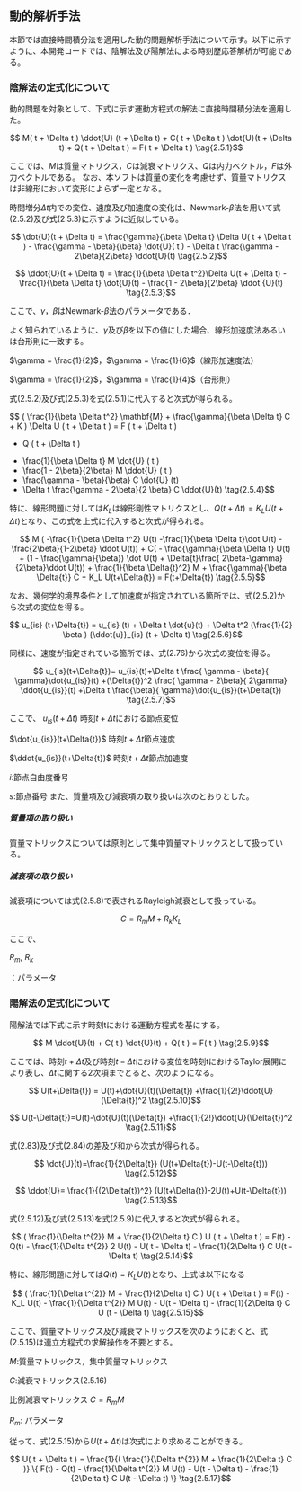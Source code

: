 <script type="text/x-mathjax-config">
MathJax.Hub.Config({
  tex2jax: {
    inlineMath: [['$','$'], ['\\(','\\)']],
    processEscapes: true
  },
  CommonHTML: { matchFontHeight: true },
  displayAlign: "center"
});
</script>
<script async src="https://cdn.mathjax.org/mathjax/latest/MathJax.js?config=TeX-AMS_CHTML"></script>

## 動的解析手法

本節では直接時間積分法を適用した動的問題解析手法について示す。以下に示すように、本開発コードでは、陰解法及び陽解法による時刻歴応答解析が可能である。

### 陰解法の定式化について

動的問題を対象として、下式に示す運動方程式の解法に直接時間積分法を適用した。

$$
M( t + \Delta t ) \ddot{U} (t + \Delta t) + C( t + \Delta t ) \dot{U}(t + \Delta t) + Q( t + \Delta t ) = F( t + \Delta t )
\tag{2.5.1}$$

ここでは、$M$は質量マトリクス，$C$は減衰マトリクス、$Q$は内力ベクトル，$F$は外力ベクトルである。
なお、本ソフトは質量の変化を考慮せず、質量マトリクスは非線形において変形によらず一定となる。

時間増分$\Delta t$内での変位、速度及び加速度の変化は、Newmark-$\beta$法を用いて式(2.5.2)及び式(2.5.3)に示すように近似している。

$$
\dot{U}(t + \Delta t) =
\frac{\gamma}{\beta \Delta t} \Delta U( t + \Delta t ) - \frac{\gamma - \beta}{\beta} \dot{U}( t ) - \Delta t \frac{\gamma - 2\beta}{2\beta} \ddot{U}(t)
\tag{2.5.2}$$

$$
\ddot{U}(t + \Delta t) = \frac{1}{\beta \Delta t^2}\Delta U(t + \Delta t) - \frac{1}{\beta \Delta t} \dot{U}(t) - \frac{1 - 2\beta}{2\beta} \ddot {U}(t)
\tag{2.5.3}$$

ここで、$\gamma$，$\beta$はNewmark-$\beta$法のパラメータである．

よく知られているように、$\gamma$及び$\beta$を以下の値にした場合、線形加速度法あるいは台形則に一致する。

$\gamma = \frac{1}{2}$，$\gamma = \frac{1}{6}$（線形加速度法）

$\gamma = \frac{1}{2}$，$\gamma = \frac{1}{4}$（台形則）

式(2.5.2)及び式(2.5.3)を式(2.5.1)に代入すると次式が得られる。

$$
( \frac{1}{\beta \Delta t^2} \mathbf{M} + \frac{\gamma}{\beta \Delta t} C + K ) \Delta U ( t + \Delta t ) = F ( t + \Delta t )
- Q ( t + \Delta t )
+ \frac{1}{\beta \Delta t} M \dot{U} ( t )
+ \frac{1 - 2\beta}{2\beta} M \ddot{U} ( t )
+ \frac{\gamma - \beta}{\beta} C \dot{U} (t)
+ \Delta t \frac{\gamma - 2\beta}{2 \beta} C \ddot{U}(t)
\tag{2.5.4}$$

特に、線形問題に対しては$K_L$は線形剛性マトリクスとし、$Q ( t + \Delta t ) = K_L U (t + \Delta t)$となり、この式を上式に代入すると次式が得られる。

$$
 M ( -\frac{1}{\beta \Delta t^2} U(t) -\frac{1}{\beta \Delta t}\dot U(t) - \frac{2\beta}{1-2\beta} \ddot U(t)) + C( - \frac{\gamma}{\beta \Delta t} U(t) + (1 - \frac{\gamma}{\beta}) \dot U(t) + \Delta{t}\frac{ 2\beta-\gamma}{2\beta}\ddot U(t)) + \frac{1}{\beta \Delta{t}^2} M + \frac{\gamma}{\beta \Delta{t}} C + K_L U(t+\Delta{t}) = F(t+\Delta{t})
\tag{2.5.5}$$

なお、幾何学的境界条件として加速度が指定されている箇所では、式(2.5.2)から次式の変位を得る。

$$
u_{is} (t+\Delta{t}) = u_{is} (t) + \Delta t \dot{u}(t) + \Delta t^2 (\frac{1}{2} -\beta ) {\ddot{u}}_{is} (t + \Delta t)
\tag{2.5.6}$$

同様に、速度が指定されている箇所では、式(2.76)から次式の変位を得る。

$$
u_{is}(t+\Delta{t})= u_{is}(t)+\Delta t
\frac{ \gamma - \beta}{ \gamma}\dot{u_{is}}(t)
+(\Delta{t})^2 \frac{ \gamma - 2\beta}{ 2\gamma}
\ddot{u_{is}}(t)
+\Delta t \frac{\beta}{ \gamma}\dot{u_{is}}(t+\Delta{t})
\tag{2.5.7}$$

ここで、
$u_{is}(t+\Delta{t})$
時刻$t+\Delta{t}$における節点変位

$\dot{u_{is}}(t+\Delta{t})$
時刻$t+\Delta{t}$節点速度

$\ddot{u_{is}}(t+\Delta{t})$
時刻$t+\Delta{t}$節点加速度

$i$:節点自由度番号

$s$:節点番号
また、質量項及び減衰項の取り扱いは次のとおりとした。

##### 質量項の取り扱い

質量マトリックスについては原則として集中質量マトリックスとして扱っている。

##### 減衰項の取り扱い

減衰項については式(2.5.8)で表されるRayleigh減衰として扱っている。

$$
C = R_m M + R_k K_L
\tag{2.5.8}$$

ここで、

$R_m$, $R_k$

：パラメータ

### 陽解法の定式化について

陽解法では下式に示す時刻tにおける運動方程式を基にする。

$$
M \ddot{U}(t) + C( t ) \dot{U}(t) + Q( t ) = F( t )
\tag{2.5.9}$$

ここでは、時刻$t + \Delta t$及び時刻$t - \Delta t$における変位を時刻tにおけるTaylor展開により表し、$\Delta t$に関する2次項までとると、次のようになる。

$$
U(t+\Delta{t}) = U(t)+\dot{U}(t)(\Delta{t})
+\frac{1}{2!}\ddot{U}(\Delta{t})^2
\tag{2.5.10}$$

$$
U(t-\Delta{t})=U(t)-\dot{U}(t)(\Delta{t})
+\frac{1}{2!}\ddot{U}(\Delta{t})^2
\tag{2.5.11}$$

式(2.83)及び式(2.84)の差及び和から次式が得られる。

$$
\dot{U}(t)=\frac{1}{2\Delta{t}}
(U(t+\Delta{t})-U(t-\Delta{t}))
\tag{2.5.12}$$

$$
\ddot{U}=
\frac{1}{(2\Delta{t})^2}
(U(t+\Delta{t})-2U(t)+U(t-\Delta{t}))
\tag{2.5.13}$$

式(2.5.12)及び式(2.5.13)を式(2.5.9)に代入すると次式が得られる。

$$
( \frac{1}{\Delta t^{2}} M + \frac{1}{2\Delta t} C ) U ( t + \Delta t ) = F(t) - Q(t) - \frac{1}{\Delta t^{2}} 2 U(t) - U( t - \Delta t) - \frac{1}{2\Delta t} C U(t - \Delta t)
\tag{2.5.14}$$

特に、線形問題に対しては$Q(t) = K_L U(t)$となり、上式は以下になる

$$
( \frac{1}{\Delta t^{2}} M + \frac{1}{2\Delta t} C ) U( t + \Delta t ) = F(t) - K_L U(t) - \frac{1}{\Delta t^{2}} M U(t) - U(t - \Delta t) - \frac{1}{2\Delta t} C U (t - \Delta t)
\tag{2.5.15}$$

ここで、質量マトリックス及び減衰マトリックスを次のようにおくと、式(2.5.15)は連立方程式の求解操作を不要とする。

$M$:質量マトリックス，集中質量マトリックス

$C$:減衰マトリックス(2.5.16)

比例減衰マトリックス $C = R_m M$

$R_m$: パラメータ

従って、式(2.5.15)から$U(t+\Delta t)$は次式により求めることができる。

$$
U( t + \Delta t ) = \frac{1}{( \frac{1}{\Delta t^{2}} M + \frac{1}{2\Delta t} C )} \{ F(t) - Q(t) - \frac{1}{\Delta t^{2}} M U(t) - U(t - \Delta t) - \frac{1}{2\Delta t} C U(t - \Delta t) \}
\tag{2.5.17}$$
